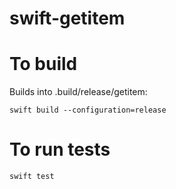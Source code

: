 # swift-getitem


# To build

Builds into .build/release/getitem:

```
swift build --configuration=release
```

# To run tests

```
swift test
```


